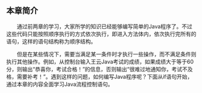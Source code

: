 
## 本章简介

 

&emsp;&emsp;通过前两章的学习，大家所学的知识已经能够编写简单的Java程序了。不过这些代码只能按照顺序执行的方式依次执行，即进入方法体内，依次执行完所有的语句，这样的语句结构称为顺序结构。

&emsp;&emsp;但是在某些情况下，需要当满足某一条件时才执行一些操作，而不满足条件则执行其他操作。例如，从控制台输入王云Java考试的成绩，如果成绩大于等于60分，则输出“恭喜你，考试合格！”的信息，否则输出“很难过地通知你，考试不及格，需要补考！”。遇到这样的问题，如何编写Java程序呢？下面从if语句开始，通过本章的内容全面学习Java流程控制语句。

 





